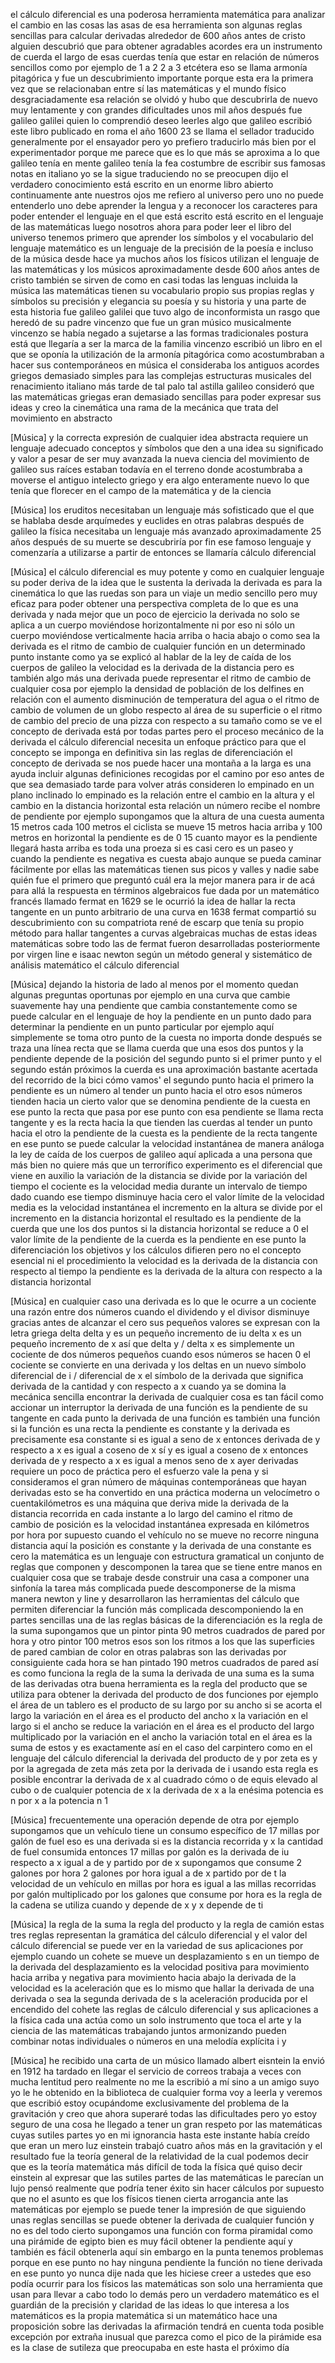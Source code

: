 el cálculo diferencial es una poderosa herramienta matemática para analizar el cambio en las cosas las asas de esa herramienta son algunas reglas sencillas para calcular derivadas alrededor de 600 años antes de cristo alguien descubrió que para obtener agradables acordes era un instrumento de cuerda el largo de esas cuerdas tenía que estar en relación de números sencillos como por ejemplo de 1 a 2 2 a 3 etcétera eso se llama armonía pitagórica y fue un descubrimiento importante porque esta era la primera vez que se relacionaban entre sí las matemáticas y el mundo físico desgraciadamente esa relación se olvidó y hubo que descubrirla de nuevo muy lentamente y con grandes dificultades unos mil años después fue galileo galilei quien lo comprendió deseo leerles algo que galileo escribió este libro publicado en roma el año 1600 23 se llama el sellador traducido generalmente por el ensayador pero yo prefiero traducirlo más bien por el experimentador porque me parece que es lo que más se aproxima a lo que galileo tenía en mente galileo tenía la fea costumbre de escribir sus famosas notas en italiano yo se la sigue traduciendo no se preocupen dijo el verdadero conocimiento está escrito en un enorme libro abierto continuamente ante nuestros ojos me refiero al universo pero uno no puede entenderlo uno debe aprender la lengua y a reconocer los caracteres para poder entender el lenguaje en el que está escrito está escrito en el lenguaje de las matemáticas luego nosotros ahora para poder leer el libro del universo tenemos primero que aprender los símbolos y el vocabulario del lenguaje matemático es un lenguaje de la precisión de la poesía e incluso de la música desde hace ya muchos años los físicos utilizan el lenguaje de las matemáticas y los músicos aproximadamente desde 600 años antes de cristo también se sirven de como en casi todas las lenguas incluida la música las matemáticas tienen su vocabulario propio sus propias reglas y símbolos su precisión y elegancia su poesía y su historia y una parte de esta historia fue galileo galilei que tuvo algo de inconformista un rasgo que heredó de su padre vincenzo que fue un gran músico musicalmente vincenzo se había negado a sujetarse a las formas tradicionales postura está que llegaría a ser la marca de la familia vincenzo escribió un libro en el que se oponía la utilización de la armonía pitagórica como acostumbraban a hacer sus contemporáneos en música el consideraba los antiguos acordes griegos demasiado simples para las complejas estructuras musicales del renacimiento italiano más tarde de tal palo tal astilla galileo consideró que las matemáticas griegas eran demasiado sencillas para poder expresar sus ideas y creo la cinemática una rama de la mecánica que trata del movimiento en abstracto

[Música]
y la correcta expresión de cualquier idea abstracta requiere un lenguaje adecuado conceptos y símbolos que den a una idea su significado y valor a pesar de ser muy avanzada la nueva ciencia del movimiento de galileo sus raíces estaban todavía en el terreno donde acostumbraba a moverse el antiguo intelecto griego y era algo enteramente nuevo lo que tenía que florecer en el campo de la matemática y de la ciencia

[Música]
los eruditos necesitaban un lenguaje más sofisticado que el que se hablaba desde arquímedes y euclides en otras palabras después de galileo la física necesitaba un lenguaje más avanzado aproximadamente 25 años después de su muerte se descubriría por fin ese famoso lenguaje y comenzaría a utilizarse a partir de entonces se llamaría cálculo diferencial

[Música]
el cálculo diferencial es muy potente y como en cualquier lenguaje su poder deriva de la idea que le sustenta la derivada la derivada es para la cinemática lo que las ruedas son para un viaje un medio sencillo pero muy eficaz para poder obtener una perspectiva completa de lo que es una derivada y nada mejor que un poco de ejercicio la derivada no solo se aplica a un cuerpo moviéndose horizontalmente ni por eso ni sólo un cuerpo moviéndose verticalmente hacia arriba o hacia abajo o como sea la derivada es el ritmo de cambio de cualquier función en un determinado punto instante como ya se explicó al hablar de la ley de caída de los cuerpos de galileo la velocidad es la derivada de la distancia pero es también algo más una derivada puede representar el ritmo de cambio de cualquier cosa por ejemplo la densidad de población de los delfines en relación con el aumento disminución de temperatura del agua o el ritmo de cambio de volumen de un globo respecto al área de su superficie o el ritmo de cambio del precio de una pizza con respecto a su tamaño como se ve el concepto de derivada está por todas partes pero el proceso mecánico de la derivada el cálculo diferencial necesita un enfoque práctico para que el concepto se imponga en definitiva sin las reglas de diferenciación el concepto de derivada se nos puede hacer una montaña a la larga es una ayuda incluir algunas definiciones recogidas por el camino por eso antes de que sea demasiado tarde para volver atrás consideren lo empinado en un plano inclinado lo empinado es la relación entre el cambio en la altura y el cambio en la distancia horizontal esta relación un número recibe el nombre de pendiente por ejemplo supongamos que la altura de una cuesta aumenta 15 metros cada 100 metros el ciclista se mueve 15 metros hacia arriba y 100 metros en horizontal la pendiente es de 0 15 cuanto mayor es la pendiente llegará hasta arriba es toda una proeza si es casi cero es un paseo y cuando la pendiente es negativa es cuesta abajo aunque se pueda caminar fácilmente por ellas las matemáticas tienen sus picos y valles y nadie sabe quién fue el primero que preguntó cuál era la mejor manera para ir de acá para allá la respuesta en términos algebraicos fue dada por un matemático francés llamado fermat en 1629 se le ocurrió la idea de hallar la recta tangente en un punto arbitrario de una curva en 1638 fermat compartió su descubrimiento con su compatriota rené de escarp que tenía su propio método para hallar tangentes a curvas algebraicas muchas de estas ideas matemáticas sobre todo las de fermat fueron desarrolladas posteriormente por virgen line e isaac newton según un método general y sistemático de análisis matemático el cálculo diferencial

[Música]
dejando la historia de lado al menos por el momento quedan algunas preguntas oportunas por ejemplo en una curva que cambie suavemente hay una pendiente que cambia constantemente como se puede calcular en el lenguaje de hoy la pendiente en un punto dado para determinar la pendiente en un punto particular por ejemplo aquí simplemente se toma otro punto de la cuesta no importa donde después se traza una línea recta que se llama cuerda que una esos dos puntos y la pendiente depende de la posición del segundo punto si el primer punto y el segundo están próximos la cuerda es una aproximación bastante acertada del recorrido de la bici cómo vamos' el segundo punto hacia el primero la pendiente es un número al tender un punto hacia el otro esos números tienden hacia un cierto valor que se denomina pendiente de la cuesta en ese punto la recta que pasa por ese punto con esa pendiente se llama recta tangente y es la recta hacia la que tienden las cuerdas al tender un punto hacia el otro la pendiente de la cuesta es la pendiente de la recta tangente en ese punto se puede calcular la velocidad instantánea de manera análoga la ley de caída de los cuerpos de galileo aquí aplicada a una persona que más bien no quiere más que un terrorífico experimento es el diferencial que viene en auxilio la variación de la distancia se divide por la variación del tiempo el cociente es la velocidad media durante un intervalo de tiempo dado cuando ese tiempo disminuye hacia cero el valor límite de la velocidad media es la velocidad instantánea el incremento en la altura se divide por el incremento en la distancia horizontal el resultado es la pendiente de la cuerda que une los dos puntos si la distancia horizontal se reduce a 0 el valor límite de la pendiente de la cuerda es la pendiente en ese punto la diferenciación los objetivos y los cálculos difieren pero no el concepto esencial ni el procedimiento la velocidad es la derivada de la distancia con respecto al tiempo la pendiente es la derivada de la altura con respecto a la distancia horizontal

[Música]
en cualquier caso una derivada es lo que le ocurre a un cociente una razón entre dos números cuando el dividendo y el divisor disminuye gracias antes de alcanzar el cero sus pequeños valores se expresan con la letra griega delta delta y es un pequeño incremento de iu delta x es un pequeño incremento de x así que delta y / delta x es simplemente un cociente de dos números pequeños cuando esos números se hacen 0 el cociente se convierte en una derivada y los deltas en un nuevo símbolo diferencial de i / diferencial de x el símbolo de la derivada que significa derivada de la cantidad y con respecto a x cuando ya se domina la mecánica sencilla encontrar la derivada de cualquier cosa es tan fácil como accionar un interruptor la derivada de una función es la pendiente de su tangente en cada punto la derivada de una función es también una función si la función es una recta la pendiente es constante y la derivada es precisamente esa constante si es igual a seno de x entonces derivada de y respecto a x es igual a coseno de x sí y es igual a coseno de x entonces derivada de y respecto a x es igual a menos seno de x ayer derivadas requiere un poco de práctica pero el esfuerzo vale la pena y si consideramos el gran número de máquinas contemporáneas que hayan derivadas esto se ha convertido en una práctica moderna un velocímetro o cuentakilómetros es una máquina que deriva mide la derivada de la distancia recorrida en cada instante a lo largo del camino el ritmo de cambio de posición es la velocidad instantánea expresada en kilómetros por hora por supuesto cuando el vehículo no se mueve no recorre ninguna distancia aquí la posición es constante y la derivada de una constante es cero la matemática es un lenguaje con estructura gramatical un conjunto de reglas que componen y descomponen la tarea que se tiene entre manos en cualquier cosa que se trabaje desde construir una casa a componer una sinfonía la tarea más complicada puede descomponerse de la misma manera newton y line y desarrollaron las herramientas del cálculo que permiten diferenciar la función más complicada descomponiendo la en partes sencillas una de las reglas básicas de la diferenciación es la regla de la suma supongamos que un pintor pinta 90 metros cuadrados de pared por hora y otro pintor 100 metros esos son los ritmos a los que las superficies de pared cambian de color en otras palabras son las derivadas por consiguiente cada hora se han pintado 190 metros cuadrados de pared así es como funciona la regla de la suma la derivada de una suma es la suma de las derivadas otra buena herramienta es la regla del producto que se utiliza para obtener la derivada del producto de dos funciones por ejemplo el área de un tablero es el producto de su largo por su ancho si se acorta el largo la variación en el área es el producto del ancho x la variación en el largo si el ancho se reduce la variación en el área es el producto del largo multiplicado por la variación en el ancho la variación total en el área es la suma de estos y es exactamente así en el caso del carpintero como en el lenguaje del cálculo diferencial la derivada del producto de y por zeta es y por la agregada de zeta más zeta por la derivada de i usando esta regla es posible encontrar la derivada de x al cuadrado cómo o de equis elevado al cubo o de cualquier potencia de x la derivada de x a la enésima potencia es n por x a la potencia n 1

[Música]
frecuentemente una operación depende de otra por ejemplo supongamos que un vehículo tiene un consumo específico de 17 millas por galón de fuel eso es una derivada si es la distancia recorrida y x la cantidad de fuel consumida entonces 17 millas por galón es la derivada de iu respecto a x igual a de y partido por de x supongamos que consume 2 galones por hora 2 galones por hora igual a de x partido por de t la velocidad de un vehículo en millas por hora es igual a las millas recorridas por galón multiplicado por los galones que consume por hora es la regla de la cadena se utiliza cuando y depende de x y x depende de ti

[Música]
la regla de la suma la regla del producto y la regla de camión estas tres reglas representan la gramática del cálculo diferencial y el valor del cálculo diferencial se puede ver en la variedad de sus aplicaciones por ejemplo cuando un cohete se mueve un desplazamiento s en un tiempo de la derivada del desplazamiento es la velocidad positiva para movimiento hacia arriba y negativa para movimiento hacia abajo la derivada de la velocidad es la aceleración que es lo mismo que hallar la derivada de una derivada o sea la segunda derivada de s la aceleración producida por el encendido del cohete las reglas de cálculo diferencial y sus aplicaciones a la física cada una actúa como un solo instrumento que toca el arte y la ciencia de las matemáticas trabajando juntos armonizando pueden combinar notas individuales o números en una melodía explícita i y


[Música]
he recibido una carta de un músico llamado albert eisntein la envió en 1912 ha tardado en llegar el servicio de correos trabaja a veces con mucha lentitud pero realmente no me la escribió a mí sino a un amigo suyo yo le he obtenido en la biblioteca de cualquier forma voy a leerla y veremos que escribió estoy ocupándome exclusivamente del problema de la gravitación y creo que ahora superaré todas las dificultades pero yo estoy seguro de una cosa he llegado a tener un gran respeto por las matemáticas cuyas sutiles partes yo en mi ignorancia hasta este instante había creído que eran un mero luz einstein trabajó cuatro años más en la gravitación y el resultado fue la teoría general de la relatividad de la cual podemos decir que es la teoría matemática más difícil de toda la física qué quiso decir einstein al expresar que las sutiles partes de las matemáticas le parecían un lujo pensó realmente que podría tener éxito sin hacer cálculos por supuesto que no el asunto es que los físicos tienen cierta arrogancia ante las matemáticas por ejemplo se puede tener la impresión de que siguiendo unas reglas sencillas se puede obtener la derivada de cualquier función y no es del todo cierto supongamos una función con forma piramidal como una pirámide de egipto bien es muy fácil obtener la pendiente aquí y también es fácil obtenerla aquí sin embargo en la punta tenemos problemas porque en ese punto no hay ninguna pendiente la función no tiene derivada en ese punto yo nunca dije nada que les hiciese creer a ustedes que eso podía ocurrir para los físicos las matemáticas son solo una herramienta que usan para llevar a cabo todo lo demás pero un verdadero matemático es el guardián de la precisión y claridad de las ideas lo que interesa a los matemáticos es la propia matemática si un matemático hace una proposición sobre las derivadas la afirmación tendrá en cuenta toda posible excepción por extraña inusual que parezca como el pico de la pirámide esa es la clase de sutileza que preocupaba en este hasta el próximo día

